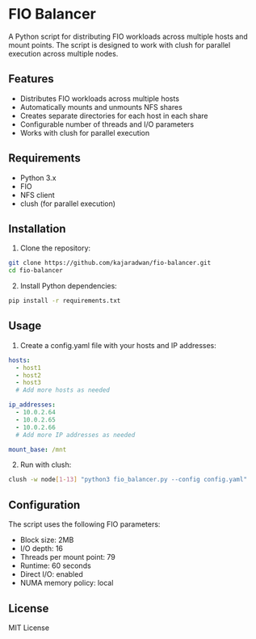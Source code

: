# FIO Balancer

A Python script for distributing FIO workloads across multiple hosts and mount points. The script is designed to work with clush for parallel execution across multiple nodes.

## Features

- Distributes FIO workloads across multiple hosts
- Automatically mounts and unmounts NFS shares
- Creates separate directories for each host in each share
- Configurable number of threads and I/O parameters
- Works with clush for parallel execution

## Requirements

- Python 3.x
- FIO
- NFS client
- clush (for parallel execution)

## Installation

1. Clone the repository:
```bash
git clone https://github.com/kajaradwan/fio-balancer.git
cd fio-balancer
```

2. Install Python dependencies:
```bash
pip install -r requirements.txt
```

## Usage

1. Create a config.yaml file with your hosts and IP addresses:
```yaml
hosts:
  - host1
  - host2
  - host3
  # Add more hosts as needed

ip_addresses:
  - 10.0.2.64
  - 10.0.2.65
  - 10.0.2.66
  # Add more IP addresses as needed

mount_base: /mnt
```

2. Run with clush:
```bash
clush -w node[1-13] "python3 fio_balancer.py --config config.yaml"
```

## Configuration

The script uses the following FIO parameters:
- Block size: 2MB
- I/O depth: 16
- Threads per mount point: 79
- Runtime: 60 seconds
- Direct I/O: enabled
- NUMA memory policy: local

## License

MIT License 